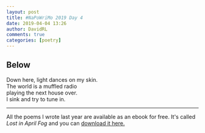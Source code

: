 ```yaml
---  
layout: post  
title: #NaPoWriMo 2019 Day 4  
date: 2019-04-04 13:26  
author: DavidRL  
comments: true  
categories: [poetry] 
---  
```

  
<h2>Below</h2>  
<!-- /wp:heading -->  


<p>Down here, light dances on my skin.<br />The world is a muffled radio <br />playing the next house over.<br />I sink and try to tune in. </p>  



<hr class="wp-block-separator"/>  



<p>All the poems I wrote last year are available as an ebook for free. It's called <em>Lost in April Fog </em>and you can <a href="/aprilfog/">download it here. </a></p>  
